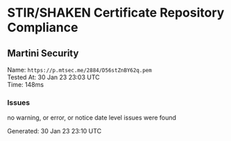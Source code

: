 # STIR/SHAKEN Certificate Repository Compliance

## Martini Security

Name: `https://p.mtsec.me/2884/D56stZnBY62q.pem`\
Tested At: 30 Jan 23 23:03 UTC\
Time: 148ms

### Issues

no warning, or error, or notice date level issues were found

Generated: 30 Jan 23 23:10 UTC
